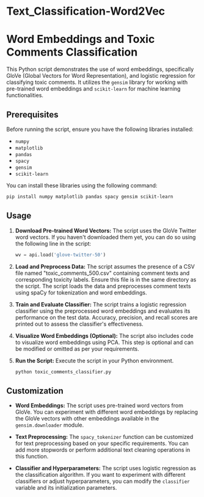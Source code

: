 # Text_Classification-Word2Vec

# Word Embeddings and Toxic Comments Classification

This Python script demonstrates the use of word embeddings, specifically GloVe (Global Vectors for Word Representation), and logistic regression for classifying toxic comments. It utilizes the `gensim` library for working with pre-trained word embeddings and `scikit-learn` for machine learning functionalities.

## Prerequisites

Before running the script, ensure you have the following libraries installed:

- `numpy`
- `matplotlib`
- `pandas`
- `spacy`
- `gensim`
- `scikit-learn`

You can install these libraries using the following command:

```bash
pip install numpy matplotlib pandas spacy gensim scikit-learn
```

## Usage

1. **Download Pre-trained Word Vectors:**
   The script uses the GloVe Twitter word vectors. If you haven't downloaded them yet, you can do so using the following line in the script:
   ```python
   wv = api.load('glove-twitter-50')
   ```

2. **Load and Preprocess Data:**
   The script assumes the presence of a CSV file named "toxic_comments_500.csv" containing comment texts and corresponding toxicity labels. Ensure this file is in the same directory as the script. The script loads the data and preprocesses comment texts using spaCy for tokenization and word embeddings.

3. **Train and Evaluate Classifier:**
   The script trains a logistic regression classifier using the preprocessed word embeddings and evaluates its performance on the test data. Accuracy, precision, and recall scores are printed out to assess the classifier's effectiveness.

4. **Visualize Word Embeddings (Optional):**
   The script also includes code to visualize word embeddings using PCA. This step is optional and can be modified or omitted as per your requirements.

5. **Run the Script:**
   Execute the script in your Python environment.
   ```bash
   python toxic_comments_classifier.py
   ```

## Customization

- **Word Embeddings:**
  The script uses pre-trained word vectors from GloVe. You can experiment with different word embeddings by replacing the GloVe vectors with other embeddings available in the `gensim.downloader` module.

- **Text Preprocessing:**
  The `spacy_tokenizer` function can be customized for text preprocessing based on your specific requirements. You can add more stopwords or perform additional text cleaning operations in this function.

- **Classifier and Hyperparameters:**
  The script uses logistic regression as the classification algorithm. If you want to experiment with different classifiers or adjust hyperparameters, you can modify the `classifier` variable and its initialization parameters.
